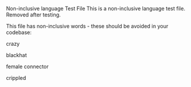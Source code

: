 Non-inclusive language Test File This is a non-inclusive language test file. Removed after testing.

This file has non-inclusive words - these should be avoided in your codebase:

crazy

blackhat

female connector

crippled
